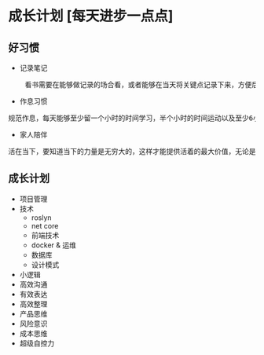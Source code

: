 # 成长计划  [每天进步一点点]

## 好习惯

* 记录笔记

<pre>
    看书需要在能够做记录的场合看，或者能够在当天将关键点记录下来，方便后期做复习。无论是工作上还是学习上都要养成记录的习惯，如果打字速度不够就先练习打字速度或者学习双拼输入法
</pre>

* 作息习惯
<pre>
规范作息，每天能够至少留一个小时的时间学习，半个小时的时间运动以及至少6小时的睡眠</pre> 

* 家人陪伴
<pre>
活在当下，要知道当下的力量是无穷大的，这样才能提供活着的最大价值，无论是未来还是过去，都不是或者的真正意义，只有当下才是最重要的。亲子陪伴的同时，不在乎时间长短，只在乎是否有效陪伴</pre> 

## 成长计划

* 项目管理
* 技术
  * roslyn
  * net core
  * 前端技术
  * docker & 运维
  * 数据库
  * 设计模式
* 小逻辑
* 高效沟通
* 有效表达
* 高效整理
* 产品思维
* 风险意识
* 成本思维
* 超级自控力

## 
